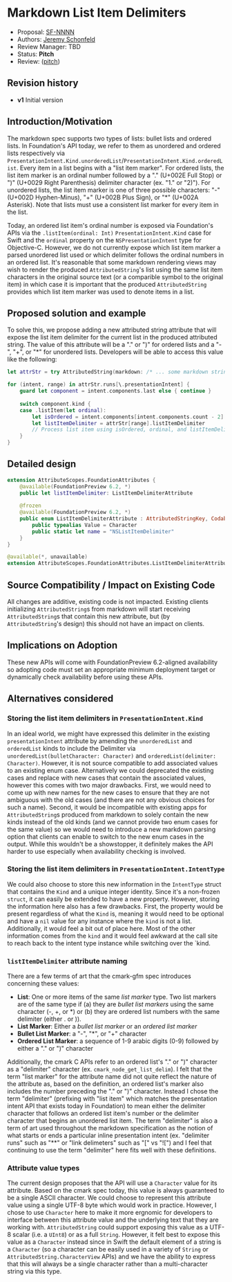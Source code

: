# Markdown List Item Delimiters

* Proposal: [SF-NNNN](NNNN-markdown-list-delimiters.md)
* Authors: [Jeremy Schonfeld](https://github.com/jmschonfeld)
* Review Manager: TBD
* Status: **Pitch**
* Review: ([pitch](https://forums.swift.org/t/pitch-markdown-list-delimiters/79174))

## Revision history

* **v1** Initial version

## Introduction/Motivation

The markdown spec supports two types of lists: bullet lists and ordered lists. In Foundation's API today, we refer to them as unordered and ordered lists respectively via `PresentationIntent.Kind.unorderedList`/`PresentationIntent.Kind.orderedList`. Every item in a list begins with a "list item marker". For ordered lists, the list item marker is an ordinal number followed by a "." (U+002E Full Stop) or ")" (U+0029 Right Parenthesis) delimiter character (ex. "1." or "2)"). For unordered lists, the list item marker is one of three possible characters: "-" (U+002D Hyphen-Minus), "+" (U+002B Plus Sign), or "*" (U+002A Asterisk). Note that lists must use a consistent list marker for every item in the list.

Today, an ordered list item's ordinal number is exposed via Foundation's APIs via the `.listItem(ordinal: Int)` `PresentationIntent.Kind` case for Swift and the `ordinal` property on the `NSPresentationIntent` type for Objective-C. However, we do not currently expose which list item marker a parsed unordered list used or which delimiter follows the ordinal numbers in an ordered list. It's reasonable that some markdown rendering views may wish to render the produced `AttributedString`'s list using the same list item characters in the original source text (or a comparible symbol to the original item) in which case it is important that the produced `AttributedString` provides which list item marker was used to denote items in a list.

## Proposed solution and example

To solve this, we propose adding a new attributed string attribute that will expose the list item delimiter for the current list in the produced attributed string. The value of this attribute will be a "." or ")" for ordered lists and a "-", "+", or "*" for unordered lists. Developers will be able to access this value like the following:

```swift
let attrStr = try AttributedString(markdown: /* ... some markdown string ... */)

for (intent, range) in attrStr.runs[\.presentationIntent] {
    guard let component = intent.components.last else { continue }
    
    switch component.kind {
    case .listItem(let ordinal):
        let isOrdered = intent.components[intent.components.count - 2] == .orderedList
        let listItemDelimiter = attrStr[range].listItemDelimiter
        // Process list item using isOrdered, ordinal, and listItemDelimiter...
    }
}
```

## Detailed design

```swift
extension AttributeScopes.FoundationAttributes {
    @available(FoundationPreview 6.2, *)
    public let listItemDelimiter: ListItemDelimiterAttribute
    
    @frozen
    @available(FoundationPreview 6.2, *)
    public enum ListItemDelimiterAttribute : AttributedStringKey, CodableAttributedStringKey, ObjectiveCConvertibleAttributedStringKey {
        public typealias Value = Character
        public static let name = "NSListItemDelimiter"
    }
}

@available(*, unavailable)
extension AttributeScopes.FoundationAttributes.ListItemDelimiterAttribute : Sendable {}
```

## Source Compatibility / Impact on Existing Code

All changes are additive, existing code is not impacted. Existing clients initializing `AttributedString`s from markdown will start receiving `AttributedString`s that contain this new attribute, but (by `AttributedString`'s design) this should not have an impact on clients.

## Implications on Adoption

These new APIs will come with FoundationPreview 6.2-aligned availability so adopting code must set an appropriate minimum deployment target or dynamically check availability before using these APIs.

## Alternatives considered

### Storing the list item delimiters in `PresentationIntent.Kind`

In an ideal world, we might have expressed this delimiter in the existing `presentationIntent` attribute by amending the `unorderedList` and `orderedList` kinds to include the Delimiter via `unorderedList(bulletCharacter: Character)` and `orderedList(delimiter: Character)`. However, it is not source compatible to add associated values to an existing enum case. Alternatively we could deprecated the existing cases and replace with new cases that contain the associated values, however this comes with two major drawbacks. First, we would need to come up with new names for the new cases to ensure that they are not ambiguous with the old cases (and there are not any obvious choices for such a name). Second, it would be incompatible with existing apps for `AttributedString`s produced from markdown to solely contain the new kinds instead of the old kinds (and we cannot provide two enum cases for the same value) so we would need to introduce a new markdown parsing option that clients can enable to switch to the new enum cases in the output. While this wouldn't be a showstopper, it definitely makes the API harder to use especially when availability checking is involved.

### Storing the list item delimiters in `PresentationIntent.IntentType`

We could also choose to store this new information in the `IntentType` struct that contains the `Kind` and a unique integer identity. Since it's a non-frozen `struct`, it can easily be extended to have a new property. However, storing the information here also has a few drawbacks. First, the property would be present regardless of what the `Kind` is, meaning it would need to be optional and have a `nil` value for any instance where the `kind` is not a list. Additionally, it would feel a bit out of place here. Most of the other information comes from the `kind` and it would feel awkward at the call site to reach back to the intent type instance while switching over the `kind.

### `listItemDelimiter` attribute naming

There are a few terms of art that the cmark-gfm spec introduces concerning these values:

- **List**: One or more items of the same *list marker* type. Two list markers are of the same type if (a) they are *bullet list markers* using the same character (-, +, or *) or (b) they are ordered list numbers with the same delimiter (either . or )).
- **List Marker**: Either a *bullet list marker* or an *ordered list marker*
- **Bullet List Marker**: a "-", "*", or "+" character
- **Ordered List Marker**: a sequence of 1-9 arabic digits (0-9) followed by either a "." or ")" character

Additionally, the cmark C APIs refer to an ordered list's "." or ")" character as a "delimiter" character (ex. `cmark_node_get_list_delim`). I felt that the term "list marker" for the attribute name did not quite reflect the nature of the attribute as, based on the definition, an ordered list's marker also includes the number preceding the "." or ")" character. Instead I chose the term "delimiter" (prefixing with "list item" which matches the presentation intent API that exists today in Foundation) to mean either the delimiter character that follows an ordered list item's number or the delimiter character that begins an unordered list item. The term "delimiter" is also a term of art used throughout the markdown specification as the notion of what starts or ends a particular inline presentation intent (ex. "delimiter runs" such as "**" or "link delimeters" such as "[" vs "![") and I feel that continuing to use the term "delimiter" here fits well with these definitions.

### Attribute value types

The current design proposes that the API will use a `Character` value for its attribute. Based on the cmark spec today, this value is always guaranteed to be a single ASCII character. We could choose to represent this attribute value using a single UTF-8 byte which would work in practice. However, I chose to use `Character` here to make it more ergnomic for developers to interface between this attribute value and the underlying text that they are working with. `AttributedString` could support exposing this value as a UTF-8 scalar (i.e. a `UInt8`) or as a full `String`. However, it felt best to expose this value as a `Character` instead since in Swift the default element of a string is a `Character` (so a character can be easily used in a variety of `String` or `AttributedString.CharacterView` APIs) and we have the ability to express that this will always be a single character rather than a multi-character string via this type.
